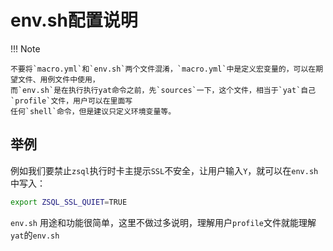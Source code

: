 # env.sh配置说明

!!! Note

    不要将`macro.yml`和`env.sh`两个文件混淆，`macro.yml`中是定义宏变量的，可以在期望文件、用例文件中使用，
    而`env.sh`是在执行执行yat命令之前，先`sources`一下，这个文件，相当于`yat`自己`profile`文件，用户可以在里面写
    任何`shell`命令，但是建议只定义环境变量等。
    
## 举例

例如我们要禁止`zsql`执行时卡主提示`SSL`不安全，让用户输入`Y`，就可以在`env.sh`中写入：

```bash
export ZSQL_SSL_QUIET=TRUE 
```

`env.sh` 用途和功能很简单，这里不做过多说明，理解用户`profile`文件就能理解`yat`的`env.sh`
